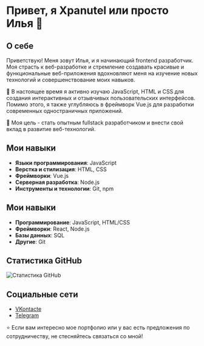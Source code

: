 # Привет, я Xpanutel или просто Илья 👋

## О себе
Приветствую! Меня зовут Илья, и я начинающий frontend разработчик. Моя страсть к веб-разработке и стремление создавать красивые и функциональные веб-приложения вдохновляют меня на изучение новых технологий и совершенствование моих навыков.

🌱 В настоящее время я активно изучаю JavaScript, HTML и CSS для создания интерактивных и отзывчивых пользовательских интерфейсов. Помимо этого, я также углубляюсь в фреймворк Vue.js для разработки современных одностраничных приложений.

🚀 Моя цель - стать опытным fullstack разработчиком и внести свой вклад в развитие веб-технологий.

## Мои навыки
- **Языки программирования**: JavaScript
- **Верстка и стилизация**: HTML, CSS
- **Фреймворки**: Vue.js
- **Серверная разработка**: Node.js
- **Инструменты и технологии**: Git, npm

## Мои навыки
- **Программирование**: JavaScript, HTML/CSS
- **Фреймворки**: React, Node.js
- **Базы данных**: SQL
- **Другие**: Git

## Статистика GitHub
![Статистика GitHub](https://github-readme-stats.vercel.app/api?username=ваше_имя_пользователя&show_icons=true&theme=dark)

## Социальные сети
- [VKontacte](https://vk.com/ilyushka.polyanskiy)
- [Telegram](https://t.me/xpanitej)

⭐️ Если вам интересно мое портфолио или у вас есть предложения по сотрудничеству, не стесняйтесь связаться со мной!
